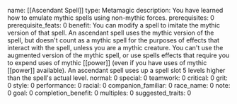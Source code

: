 name: [[Ascendant Spell]]
type: Metamagic
description: You have learned how to emulate mythic spells using non-mythic forces.
prerequisites: 0
prerequisite_feats: 0
benefit: You can modify a spell to imitate the mythic version of that spell. An ascendant spell uses the mythic version of the spell, but doesn't count as a mythic spell for the purposes of effects that interact with the spell, unless you are a mythic creature. You can't use the augmented version of the mythic spell, or use spells effects that require you to expend uses of mythic [[power]] (even if you have uses of mythic [[power]] available). An ascendant spell uses up a spell slot 5 levels higher than the spell's actual level.
normal: 0
special: 0
teamwork: 0
critical: 0
grit: 0
style: 0
performance: 0
racial: 0
companion_familiar: 0
race_name: 0
note: 0
goal: 0
completion_benefit: 0
multiples: 0
suggested_traits: 0
